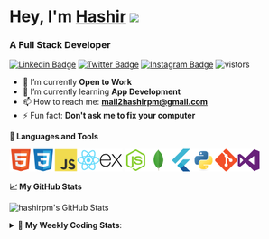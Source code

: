 

# Hey, I'm [Hashir](https://hashirpm.github.io/) <img src="https://media.giphy.com/media/hvRJCLFzcasrR4ia7z/giphy.gif" width="25px">
### A Full Stack Developer
[![Linkedin Badge](https://img.shields.io/badge/-LinkedIn-blue?style=flat-square&logo=Linkedin&logoColor=white&link=https://www.linkedin.com/in/muhammed-hashir-p-m-1176001a9/)](https://www.linkedin.com/in/muhammed-hashir-p-m-1176001a9/)
[![Twitter Badge](https://img.shields.io/badge/-Twitter-1ca0f1?style=flat-square&labelColor=1ca0f1&logo=twitter&logoColor=white&link=https://twitter.com/mhashirpm)](https://twitter.com/mhashirpm) 
[![Instagram Badge](https://img.shields.io/badge/-Instagram-D7008A?style=flat-square&labelColor=D7008A&logo=Instagram&logoColor=white&link=https://www.instagram.com/hashir_pm_/)](https://www.instagram.com/hashir_pm_/) <img alt="vistors" src="https://visitor-badge.glitch.me/badge?page_id=hashirpm.hashirpm"/>

- 🔭 I’m currently **Open to Work**
- 🌱 I’m currently learning **App Development**
- 📫 How to reach me: **mail2hashirpm@gmail.com**
- ⚡ Fun fact: **Don't ask me to fix your computer**


**🔨 Languages and Tools**  

<img src="https://raw.githubusercontent.com/devicons/devicon/master/icons/html5/html5-original.svg" alt="html5" width="40" height="40"/><img src="https://raw.githubusercontent.com/devicons/devicon/master/icons/css3/css3-original.svg" alt="css3" width="40" height="40"/><img src="https://raw.githubusercontent.com/devicons/devicon/master/icons/javascript/javascript-original.svg" alt="javascript" width="40" height="40"/><img src="https://raw.githubusercontent.com/devicons/devicon/master/icons/react/react-original.svg" alt="reactjs" width="40" height="40"/><img src="https://raw.githubusercontent.com/devicons/devicon/master/icons/express/express-original.svg" alt="express" width="40" height="40"/>
<img src="https://raw.githubusercontent.com/devicons/devicon/master/icons/nodejs/nodejs-original.svg" alt="nodejs" width="40" height="40"/><img src="https://raw.githubusercontent.com/devicons/devicon/master/icons/mongodb/mongodb-original.svg" alt="mongodb" width="40" height="40"/><img src="https://raw.githubusercontent.com/devicons/devicon/master/icons/flutter/flutter-original.svg" alt="flutter" width="40" height="40"/><img src="https://raw.githubusercontent.com/devicons/devicon/master/icons/python/python-original.svg" alt="python" width="40" height="40"/><img src="https://raw.githubusercontent.com/devicons/devicon/master/icons/git/git-original.svg" alt="git" width="40" height="40"/><img src="https://raw.githubusercontent.com/devicons/devicon/master/icons/visualstudio/visualstudio-plain.svg" alt="vscode" width="40" height="40"/>



**📈 My GitHub Stats**
<p align="left"><img alt="hashirpm's GitHub Stats" src="https://github-readme-stats.vercel.app/api?username=hashirpm&show_icons=true&hide_border=true&count_private=true&theme=tokyonight" />
  
<details> 
 <summary>🤖 <b>My Weekly Coding Stats</b>: </summary>
<br>

<!--START_SECTION:waka-->
```text
Dart         2 hrs 27 mins   ██████████░░░░░░░░░░░░░░░   39.44 % 
Python       1 hr 19 mins    █████▒░░░░░░░░░░░░░░░░░░░   21.20 % 
JSX          1 hr 8 mins     ████▓░░░░░░░░░░░░░░░░░░░░   18.24 % 
CSS          37 mins         ██▓░░░░░░░░░░░░░░░░░░░░░░   10.00 % 
JavaScript   22 mins         █▒░░░░░░░░░░░░░░░░░░░░░░░   05.99 % 
```
<!--END_SECTION:waka-->

</details>

  
